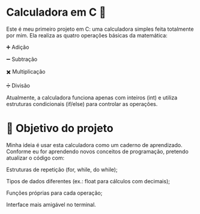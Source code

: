# Calculadora em C 🧮

Este é meu primeiro projeto em C: uma calculadora simples feita totalmente por mim.
Ela realiza as quatro operações básicas da matemática:

➕ Adição

➖ Subtração

✖️ Multiplicação

➗ Divisão

Atualmente, a calculadora funciona apenas com inteiros (int) e utiliza estruturas condicionais (if/else) para controlar as operações.

# 🚀 Objetivo do projeto

Minha ideia é usar esta calculadora como um caderno de aprendizado.
Conforme eu for aprendendo novos conceitos de programação, pretendo atualizar o código com:

Estruturas de repetição (for, while, do while);

Tipos de dados diferentes (ex.: float para cálculos com decimais);

Funções próprias para cada operação;

Interface mais amigável no terminal.

